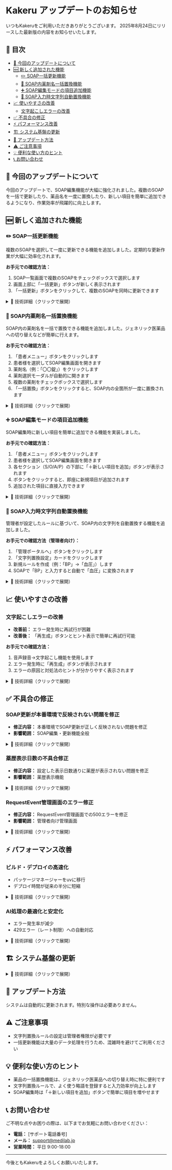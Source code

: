 # Kakeru アップデートのお知らせ

いつもKakeruをご利用いただきありがとうございます。
2025年8月24日にリリースした最新版の内容をお知らせいたします。

## 📑 目次

- [📢 今回のアップデートについて](#-今回のアップデートについて)
- [🆕 新しく追加された機能](#-新しく追加された機能)
  - [✏️ SOAP一括更新機能](#️-soap一括更新機能)
  - [💊 SOAP内薬剤名一括置換機能](#-soap内薬剤名一括置換機能)
  - [➕ SOAP編集モードの項目追加機能](#-soap編集モードの項目追加機能)
  - [🔄 SOAP入力時文字列自動置換機能](#-soap入力時文字列自動置換機能)
- [📈 使いやすさの改善](#-使いやすさの改善)
  - [文字起こしエラーの改善](#文字起こしエラーの改善)
- [✅ 不具合の修正](#-不具合の修正)
- [⚡ パフォーマンス改善](#-パフォーマンス改善)
- [🏗️ システム基盤の更新](#️-システム基盤の更新)
- [🔄 アップデート方法](#-アップデート方法)
- [⚠️ ご注意事項](#️-ご注意事項)
- [💡 便利な使い方のヒント](#-便利な使い方のヒント)
- [📞 お問い合わせ](#-お問い合わせ)

## 📢 今回のアップデートについて
今回のアップデートで、SOAP編集機能が大幅に強化されました。複数のSOAPを一括で更新したり、薬品名を一度に置換したり、新しい項目を簡単に追加できるようになり、作業効率が飛躍的に向上します。

## 🆕 新しく追加された機能

### ✏️ SOAP一括更新機能
複数のSOAPを選択して一度に更新できる機能を追加しました。定期的な更新作業が大幅に効率化されます。

**お手元での確認方法：**
1. SOAP一覧画面で複数のSOAPをチェックボックスで選択します
2. 画面上部に「一括更新」ボタンが新しく表示されます
3. 「一括更新」ボタンをクリックして、複数のSOAPを同時に更新できます

<details>
<summary>🔧 技術詳細（クリックで展開）</summary>

- 実装PR: yakureki-back#460, #465
- 機能内容:
  - SOAP一括更新・バルク処理
  - テキスト置換機能の統合
  - LLMを使用した一括改善

</details>

### 💊 SOAP内薬剤名一括置換機能
SOAP内の薬剤名を一括で置換できる機能を追加しました。ジェネリック医薬品への切り替えなどが簡単に行えます。

**お手元での確認方法：**
1. 「患者メニュー」ボタンをクリックします
2. 患者様を選択してSOAP編集画面を開きます
3. 薬剤名（例：「〇〇錠」）をクリックします
4. 薬剤選択モーダルが自動的に開きます
5. 複数の薬剤をチェックボックスで選択します
6. 「一括置換」ボタンをクリックすると、SOAP内の全箇所が一度に置換されます

<details>
<summary>🔧 技術詳細（クリックで展開）</summary>

- 実装PR: yakureki-front#322, #323, #331
- 機能内容:
  - スマート薬剤置換
  - 複数薬剤の同時選択
  - 全セクション対応
  - チェックボックス選択状態の維持

</details>

### ➕ SOAP編集モードの項目追加機能
SOAP編集時に新しい項目を簡単に追加できる機能を実装しました。

**お手元での確認方法：**
1. 「患者メニュー」ボタンをクリックします
2. 患者様を選択してSOAP編集画面を開きます
3. 各セクション（S/O/A/P）の下部に「＋新しい項目を追加」ボタンが表示されます
4. ボタンをクリックすると、即座に新規項目が追加されます
5. 追加された項目に直接入力できます

<details>
<summary>🔧 技術詳細（クリックで展開）</summary>

- 実装PR: yakureki-front#327, #329
- UI改善:
  - 統一されたボタンデザイン
  - 直感的な操作性
  - 編集モードでのみ表示

</details>

### 🔄 SOAP入力時文字列自動置換機能
管理者が設定したルールに基づいて、SOAP内の文字列を自動置換する機能を追加しました。

**お手元での確認方法（管理者向け）：**
1. 「管理ポータルへ」ボタンをクリックします
2. 「文字列置換設定」カードをクリックします
3. 新規ルールを作成（例：「BP」→「血圧」）します
4. SOAPで「BP」と入力すると自動で「血圧」に変換されます

<details>
<summary>🔧 技術詳細（クリックで展開）</summary>

- 実装PR: yakureki-back#451, #323
- カスタムルール置換システム:
  - MedicineNameReplacementRule
  - 常時発火対応
  - ルール管理構造の再編成（#466）

</details>

## 📈 使いやすさの改善

### 文字起こしエラーの改善
- **改善前：** エラー発生時に再試行が困難
- **改善後：** 「再生成」ボタンとヒント表示で簡単に再試行可能

**お手元での確認方法：**
1. 音声録音→文字起こし機能を使用します
2. エラー発生時に「再生成」ボタンが表示されます
3. エラーの原因と対処法のヒントが分かりやすく表示されます

<details>
<summary>🔧 技術詳細（クリックで展開）</summary>

- 実装PR: yakureki-front#314
- 改善内容:
  - 再生成ボタンの追加
  - エラーヒントの表示
  - UXの向上

</details>

## ✅ 不具合の修正

### SOAP更新が本番環境で反映されない問題を修正
- **修正内容：** 本番環境でSOAP更新が正しく反映されない問題を修正
- **影響範囲：** SOAP編集・更新機能全般

<details>
<summary>🔧 技術詳細（クリックで展開）</summary>

- 修正PR: yakureki-front#316
- 原因: キャッシュ管理の不備
- 対策: 更新後の適切なキャッシュクリア処理

</details>

### 薬歴表示日数の不具合修正
- **修正内容：** 設定した表示日数通りに薬歴が表示されない問題を修正
- **影響範囲：** 薬歴表示機能

<details>
<summary>🔧 技術詳細（クリックで展開）</summary>

- 修正PR: yakureki-back#444
- 原因: display_days計算の不具合
- 対策: 完全な日数範囲を表示するよう改善

</details>

### RequestEvent管理画面のエラー修正
- **修正内容：** RequestEvent管理画面での500エラーを修正
- **影響範囲：** 管理者向け管理画面

<details>
<summary>🔧 技術詳細（クリックで展開）</summary>

- 修正PR: yakureki-back#428, #430, #433
- 原因: URLパスの不整合
- 対策: 管理画面の表示改善と検索・フィルター機能の強化

</details>

## ⚡ パフォーマンス改善

### ビルド・デプロイの高速化
- パッケージマネージャーをuvに移行
- デプロイ時間が従来の半分に短縮

<details>
<summary>🔧 技術詳細（クリックで展開）</summary>

- 実装PR: yakureki-back#442
- 改善内容:
  - uvパッケージマネージャー採用
  - Dockerイメージ最適化
  - 依存関係の整理

</details>

### AI処理の最適化と安定化
- エラー発生率が減少
- 429エラー（レート制限）への自動対応

<details>
<summary>🔧 技術詳細（クリックで展開）</summary>

- **エラー対策**（yakureki-back#420, #424）
  - Exponential Backoff with Jitter実装
  - 429エラーの自動リトライ
  - リトライ処理のリファクタリング
- **タイムアウト改善**（yakureki-back#419）
  - Gemini APIタイムアウト45秒に延長
- **温度パラメータ管理**（yakureki-back#436）
  - SOAP生成の温度管理リファクタリング

</details>

## 🏗️ システム基盤の更新

<details>
<summary>🔧 技術詳細（クリックで展開）</summary>

このセクションは技術者向けの情報です。

### コード構造の大規模リファクタリング
- yakurekiモデルのリファクタリング完了（#450）
- yakurekiアプリのサービス構成整理（#448）
- deprecatedモデルの削除（#445）
- yakureki_formatterアプリへのモデル移行（#449）

### セキュリティ強化
- 本番環境でAPIドキュメント無効化（#437）
- Python 3.9型注釈エラー修正（#453）

### 開発効率向上
- RequestEvent処理時間分析機能追加（#418）
- RequestEventラベルに受付番号表示（#443）
- copy_formatter_dataコマンドのパフォーマンス改善（#455）
- ドキュメントフォルダ構造の再編成（yakureki-front#319）

</details>

## 🔄 アップデート方法

システムは自動的に更新されます。特別な操作は必要ありません。

## ⚠️ ご注意事項

- 文字列置換ルールの設定は管理者権限が必要です
- 一括更新機能は大量のデータ処理を行うため、混雑時を避けてご利用ください

## 💡 便利な使い方のヒント

- 薬品の一括置換機能は、ジェネリック医薬品への切り替え時に特に便利です
- 文字列置換ルールで、よく使う略語を登録すると入力効率が向上します
- SOAP編集時は「＋新しい項目を追加」ボタンで簡単に項目を増やせます

## 📞 お問い合わせ

ご不明な点やお困りの際は、以下までお気軽にお問い合わせください：

- **電話：** [サポート電話番号]
- **メール：** support@medilab.jp
- **営業時間：** 平日 9:00-18:00

---

今後ともKakeruをよろしくお願いいたします。